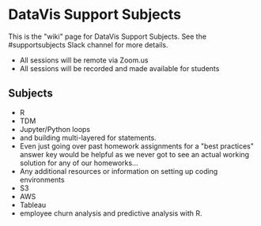 # DataVis Support Subjects

This is the "wiki" page for DataVis Support Subjects. See the #supportsubjects Slack channel for more details.

* All sessions will be remote via Zoom.us
* All sessions will be recorded and made available for students

## Subjects

* R
* TDM
* Jupyter/Python loops 
* and building multi-layered for statements. 
*  Even just going over past homework assignments for a "best practices" answer key would be helpful as we never got to see an actual working solution for any of our homeworks...
* Any additional resources or information on setting up coding environments
* S3
* AWS
* Tableau
* employee churn analysis and predictive analysis with R.
<!--stackedit_data:
eyJoaXN0b3J5IjpbLTI0NTE3OTk5NSwxNTczNDIxOTc3XX0=
-->